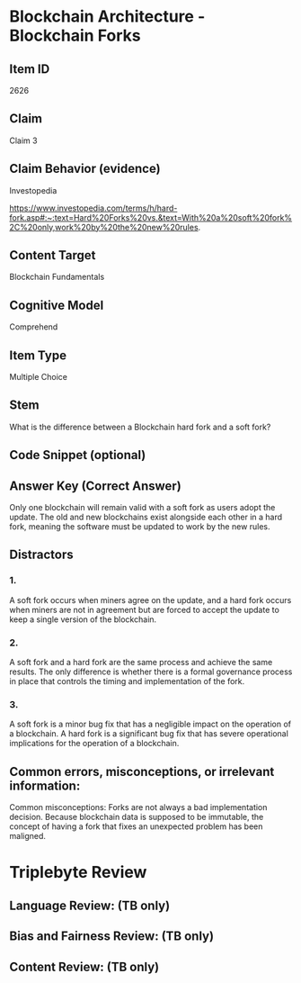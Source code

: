 # Blockchain Architecture - Blockchain Forks

## Item ID
2626

## Claim
Claim 3

## Claim Behavior (evidence)
Investopedia

https://www.investopedia.com/terms/h/hard-fork.asp#:~:text=Hard%20Forks%20vs.&text=With%20a%20soft%20fork%2C%20only,work%20by%20the%20new%20rules.

## Content Target
Blockchain Fundamentals

## Cognitive Model
Comprehend

## Item Type
Multiple Choice

## Stem
What is the difference between a Blockchain hard fork and a soft fork?

## Code Snippet (optional)

## Answer Key (Correct Answer)
Only one blockchain will remain valid with a soft fork as users adopt the update. The old and new blockchains exist alongside each other in a hard fork, meaning the software must be updated to work by the new rules.

## Distractors
### 1.
A soft fork occurs when miners agree on the update, and a hard fork occurs when miners are not in agreement but are forced to accept the update to keep a single version of the blockchain.

### 2.
A soft fork and a hard fork are the same process and achieve the same results. The only difference is whether there is a formal governance process in place that controls the timing and implementation of the fork.

### 3.
A soft fork is a minor bug fix that has a negligible impact on the operation of a blockchain. A hard fork is a significant bug fix that has severe operational implications for the operation of a blockchain.

## Common errors, misconceptions, or irrelevant information:
Common misconceptions: Forks are not always a bad implementation decision. Because blockchain data is supposed to be immutable, the concept of having a fork that fixes an unexpected problem has been maligned.

# Triplebyte Review

## Language Review: (TB only)

## Bias and Fairness Review: (TB only)

## Content Review: (TB only)
